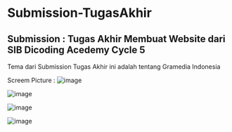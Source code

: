 # Submission-TugasAkhir
## Submission : Tugas Akhir Membuat Website dari SIB Dicoding Acedemy Cycle 5

Tema dari Submission Tugas Akhir ini adalah tentang Gramedia Indonesia

Screem Picture :
![image](https://github.com/IlhamMaulanaAkbar/Submission-TugasAkhir/assets/116945150/69ca3fb2-2f9a-45df-9e19-34db4d94ceac)

![image](https://github.com/IlhamMaulanaAkbar/Submission-TugasAkhir/assets/116945150/6001b71b-8f4c-4450-bba6-cbe0ef340550)

![image](https://github.com/IlhamMaulanaAkbar/Submission-TugasAkhir/assets/116945150/d007eb0d-8355-4bba-a259-2ba271504e62)

![image](https://github.com/IlhamMaulanaAkbar/Submission-TugasAkhir/assets/116945150/14335309-1f36-433a-aac6-8622fee9ea8c)
